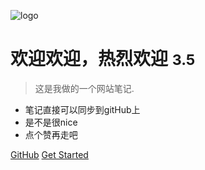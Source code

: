 ![logo](/dog.jpg)

# 欢迎欢迎，热烈欢迎 <small>3.5</small>

> 这是我做的一个网站笔记.

- 笔记直接可以同步到gitHub上
- 是不是很nice
- 点个赞再走吧

[GitHub](https://github.com/docsifyjs/docsify/)
[Get Started](/README.md)